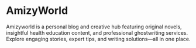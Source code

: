 # AmizyWorld
Amizyworld is a personal blog and creative hub featuring original novels, insightful health education content, and professional ghostwriting services. Explore engaging stories, expert tips, and writing solutions—all in one place.
